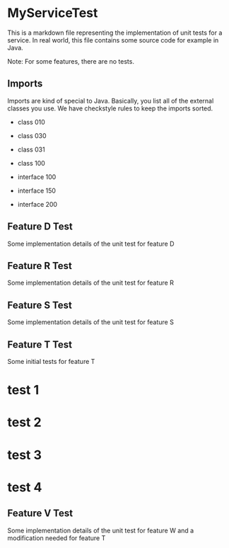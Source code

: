 MyServiceTest
=============

This is a markdown file representing
the implementation of unit tests for a service.
In real world, this file contains some source
code for example in Java.

Note: For some features, there are no tests.

Imports
-------

Imports are kind of special to Java.
Basically, you list all of the external classes
you use. We have checkstyle rules to keep the
imports sorted.

- class 010
- class 030
- class 031
- class 100

- interface 100
- interface 150
- interface 200

Feature D Test
--------------

Some implementation details of the unit test for feature D

Feature R Test
--------------

Some implementation details of the unit test for feature R

Feature S Test
--------------

Some implementation details of the unit test for feature S

Feature T Test
--------------

Some initial tests for feature T

# test 1

# test 2

# test 3

# test 4

Feature V Test
--------------

Some implementation details of the unit test for feature W
and a modification needed for feature T
